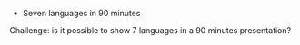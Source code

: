 * Seven languages in 90 minutes

Challenge: is it possible to show 7 languages in a 90 minutes presentation?
